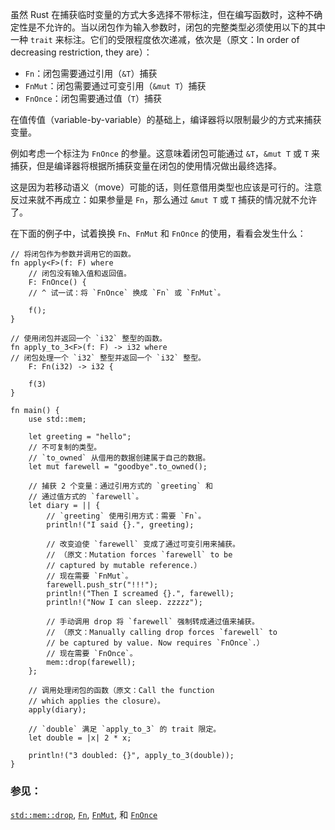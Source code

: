 虽然 Rust 在捕获临时变量的方式大多选择不带标注，但在编写函数时，这种不确定性是不允许的。当以闭包作为输入参数时，闭包的完整类型必须使用以下的其中一种 `trait` 来标注。它们的受限程度依次递减，依次是（原文：In order of decreasing restriction, they are）：

* `Fn`：闭包需要通过引用（`&T`）捕获
* `FnMut`：闭包需要通过可变引用（`&mut T`）捕获
* `FnOnce`：闭包需要通过值（`T`）捕获

在值传值（variable-by-variable）的基础上，编译器将以限制最少的方式来捕获变量。

例如考虑一个标注为 `FnOnce` 的参量。这意味着闭包可能通过 `&T`，`&mut T` 或 `T` 来捕获，但是编译器将根据所捕获变量在闭包的使用情况做出最终选择。

这是因为若移动语义（move）可能的话，则任意借用类型也应该是可行的。注意反过来就不再成立：如果参量是 `Fn`，那么通过 `&mut T` 或 `T` 捕获的情况就不允许了。

在下面的例子中，试着换换 `Fn`、`FnMut` 和 `FnOnce` 的使用，看看会发生什么：

```rust,editable
// 将闭包作为参数并调用它的函数。
fn apply<F>(f: F) where
    // 闭包没有输入值和返回值。
    F: FnOnce() {
    // ^ 试一试：将 `FnOnce` 换成 `Fn` 或 `FnMut`。

    f();
}

// 使用闭包并返回一个 `i32` 整型的函数。
fn apply_to_3<F>(f: F) -> i32 where
// 闭包处理一个 `i32` 整型并返回一个 `i32` 整型。
    F: Fn(i32) -> i32 {

    f(3)
}

fn main() {
    use std::mem;
    
    let greeting = "hello";
    // 不可复制的类型。
    // `to_owned` 从借用的数据创建属于自己的数据。
    let mut farewell = "goodbye".to_owned();

    // 捕获 2 个变量：通过引用方式的 `greeting` 和
    // 通过值方式的 `farewell`。
    let diary = || {
        // `greeting` 使用引用方式：需要 `Fn`。
        println!("I said {}.", greeting);

        // 改变迫使 `farewell` 变成了通过可变引用来捕获。
        // （原文：Mutation forces `farewell` to be
        // captured by mutable reference.）
        // 现在需要 `FnMut`。
        farewell.push_str("!!!");
        println!("Then I screamed {}.", farewell);
        println!("Now I can sleep. zzzzz");

        // 手动调用 drop 将 `farewell` 强制转成通过值来捕获。
        // （原文：Manually calling drop forces `farewell` to
        // be captured by value. Now requires `FnOnce`.）
        // 现在需要 `FnOnce`。
        mem::drop(farewell);
    };

    // 调用处理闭包的函数（原文：Call the function
    // which applies the closure）。
    apply(diary);

    // `double` 满足 `apply_to_3` 的 trait 限定。
    let double = |x| 2 * x;

    println!("3 doubled: {}", apply_to_3(double));
}
```

### 参见：

[`std::mem::drop`][drop], [`Fn`][fn], [`FnMut`][fnmut], 和 [`FnOnce`][fnonce]

[drop]: http://doc.rust-lang.org/std/mem/fn.drop.html
[fn]: http://doc.rust-lang.org/std/ops/trait.Fn.html
[fnmut]: http://doc.rust-lang.org/std/ops/trait.FnMut.html
[fnonce]: http://doc.rust-lang.org/std/ops/trait.FnOnce.html
